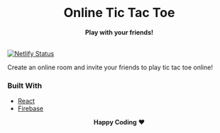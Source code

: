 <div align="center">
  <br>
  <h1>Online Tic Tac Toe</h1>
  <strong>Play with your friends!</strong>
</div>
<br>
<p align="center">
  
[![Netlify Status](https://api.netlify.com/api/v1/badges/4e065c22-cbbd-4f50-9d6d-470fc1731e81/deploy-status)](https://tictactoemultiplayergame.netlify.app/)

</p>

Create an online room and invite your friends to play tic tac toe online!

### Built With

- [React](https://reactjs.org/)
- [Firebase](https://firebase.google.com/)



<p align="center">
  <strong>Happy Coding</strong> ❤️
</p>
